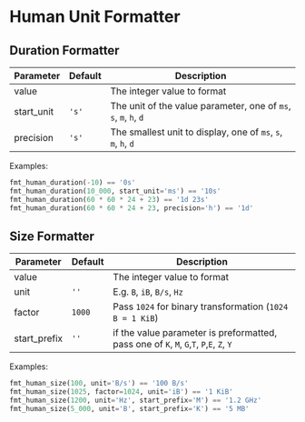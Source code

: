 # Human Unit Formatter

## Duration Formatter

| Parameter      | Default | Description                                                      |
|----------------|---------|------------------------------------------------------------------|
| value          |         | The integer value to format                                      |
| start_unit     | `'s'`   | The unit of the value parameter, one of `ms`, `s`, `m`, `h`, `d` |
| precision      | `'s'`   | The smallest unit to display, one of `ms`, `s`, `m`, `h`, `d`    |

Examples:

```python
fmt_human_duration(-10) == '0s'
fmt_human_duration(10_000, start_unit='ms') == '10s'
fmt_human_duration(60 * 60 * 24 + 23) == '1d 23s'
fmt_human_duration(60 * 60 * 24 + 23, precision='h') == '1d'
```

## Size Formatter

| Parameter    | Default | Description                                                                               |
|--------------|---------|-------------------------------------------------------------------------------------------|
| value        |         | The integer value to format                                                               |
| unit         | `''`    | E.g. `B`, `iB`, `B/s`, `Hz`                                                               |
| factor       | `1000`  | Pass `1024` for binary transformation (`1024 B = 1 KiB`)                                  |
| start_prefix | `''`    | if the value parameter is preformatted, pass  one of `K`, `M`, `G`,`T`, `P`,`E`, `Z`, `Y` |

Examples:

```python
fmt_human_size(100, unit='B/s') == '100 B/s'
fmt_human_size(1025, factor=1024, unit='iB') == '1 KiB'
fmt_human_size(1200, unit='Hz', start_prefix='M') == '1.2 GHz'
fmt_human_size(5_000, unit='B', start_prefix='K') == '5 MB'
```
